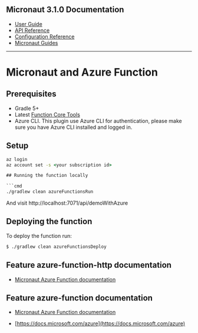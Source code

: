 ## Micronaut 3.1.0 Documentation

- [User Guide](https://docs.micronaut.io/3.1.0/guide/index.html)
- [API Reference](https://docs.micronaut.io/3.1.0/api/index.html)
- [Configuration Reference](https://docs.micronaut.io/3.1.0/guide/configurationreference.html)
- [Micronaut Guides](https://guides.micronaut.io/index.html)
---

# Micronaut and Azure Function

## Prerequisites

- Gradle 5+
- Latest [Function Core Tools](https://aka.ms/azfunc-install)
- Azure CLI. This plugin use Azure CLI for authentication, please make sure you have Azure CLI installed and logged in.

## Setup

```cmd
az login
az account set -s <your subscription id>

## Running the function locally

```cmd
./gradlew clean azureFunctionsRun
```

And visit http://localhost:7071/api/demoWithAzure

## Deploying the function

To deploy the function run:

```bash
$ ./gradlew clean azureFunctionsDeploy
```


## Feature azure-function-http documentation

- [Micronaut Azure Function documentation](https://micronaut-projects.github.io/micronaut-azure/latest/guide/index.html#azureHttpFunctions)

## Feature azure-function documentation

- [Micronaut Azure Function documentation](https://micronaut-projects.github.io/micronaut-azure/latest/guide/index.html#simpleAzureFunctions)

- [https://docs.microsoft.com/azure](https://docs.microsoft.com/azure)

